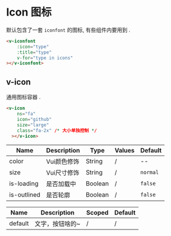 # Icon 图标

默认包含了一套 `iconfont` 的图标, 有些组件内要用到 .

<div class="demo-box">
  <v-iconfont
    :icon="type"
    :title="type"
    v-for="type in icons"
  ></v-iconfont>
</div>

```html
<v-iconfont
    :icon="type"
    :title="type"
    v-for="type in icons"
></v-iconfont>
```

## v-icon
通用图标容器 .

<div class="demo-box">
  <v-icon
    ns="fa"
    icon="github"
    class="fa-2x"
    size="large"
  ></v-icon>
</div>

```html
<v-icon
    ns="fa"
    icon="github"
    size="large"
    class="fa-2x" /* 大小单独控制 */
  ></v-icon>
```

<div class="demo-box">
<component-doc-table>
<div slot="props">

Name       | Description    | Type     | Values | Default
----       | -------------- | -------- | ------ | -------
color      | Vui颜色修饰     | String   | /      | --
size       | Vui尺寸修饰     | String   | /      | `normal`
is-loading | 是否加载中      | Boolean  | /      | `false`
is-outlined| 是否轮廓        | Boolean  | /      | `false`

</div>
<div slot="slots">

Name       | Description    | Scoped | Default
----       | -------------- | ------ | -------
default    | 文字，按钮啥的~  | /      | /

</div>
</component-doc-table>
</div>

<script>
  export default {
    data () {
      return {
        icons: 'left,right,down,up,menu,search,setting,delete,filter,help,info,close,increase,decrease,message,share'.split(',')
      }
    }
  }
</script>

<style lang="scss" type="text/scss" scoped>
  .has-icon {
    background-color: #F2F2F2;
    border-radius: 3px;
    margin-right: 5px;
  }
</style>
